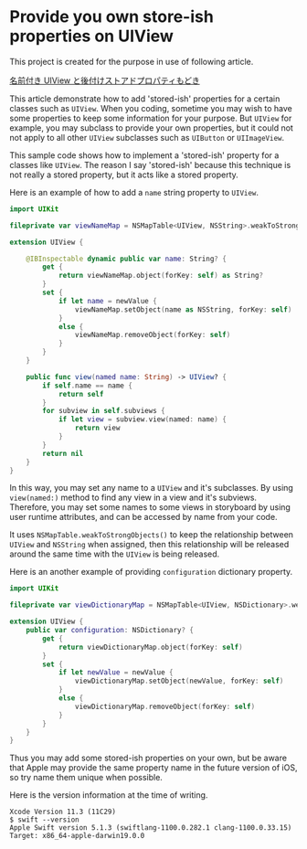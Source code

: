 # Provide you own store-ish properties on UIView

This project is created for the purpose in use of following article.

[名前付き UIView と後付けストアドプロパティもどき](https://qiita.com/codelynx/items/e7f197158e6471a0e33a)

This article demonstrate how to add 'stored-ish' properties for a certain classes such as `UIView`.  When you coding, sometime you may wish to have some properties to keep some information for your purpose.  But `UIView` for example, you may subclass to provide your own properties, but it could not not apply to all other `UIView` subclasses such as `UIButton` or `UIImageView`.


This sample code shows how to implement a 'stored-ish' property for a classes like `UIView`.  The reason I say 'stored-ish' because this technique is not really a stored property, but it acts like a stored property.

Here is an example of how to add a `name` string property to `UIView`.


```.swift
import UIKit

fileprivate var viewNameMap = NSMapTable<UIView, NSString>.weakToStrongObjects()

extension UIView {

    @IBInspectable dynamic public var name: String? {
        get {
            return viewNameMap.object(forKey: self) as String?
        }
        set {
            if let name = newValue {
                viewNameMap.setObject(name as NSString, forKey: self)
            }
            else {
                viewNameMap.removeObject(forKey: self)
            }
        }
    }

    public func view(named name: String) -> UIView? {
        if self.name == name {
            return self
        }
        for subview in self.subviews {
            if let view = subview.view(named: name) {
                return view
            }
        }
        return nil
    }
}
```

In this way, you may set any name to a `UIView` and it's subclasses.  By using `view(named:)` method to find any view in a view and it's subviews.  Therefore, you may set some names to some views in storyboard by using user runtime attributes, and can be accessed by name from your code.

It uses `NSMapTable.weakToStrongObjects()` to keep the relationship between `UIView` and `NSString` when assigned, then this relationship will be released around the same time with the `UIView` is being released.



Here is an another example of providing `configuration` dictionary property. 


```.swift
import UIKit

fileprivate var viewDictionaryMap = NSMapTable<UIView, NSDictionary>.weakToStrongObjects()

extension UIView {
    public var configuration: NSDictionary? {
        get {
            return viewDictionaryMap.object(forKey: self)
        }
        set {
            if let newValue = newValue {
                viewDictionaryMap.setObject(newValue, forKey: self)
            }
            else {
                viewDictionaryMap.removeObject(forKey: self)
            }
        }
    }
}
```

Thus you may add some stored-ish properties on your own, but be aware that Apple may provide the same property name in the future version of iOS, so try name them unique when possible.


Here is the version information at the time of writing.

```.console
Xcode Version 11.3 (11C29)
$ swift --version
Apple Swift version 5.1.3 (swiftlang-1100.0.282.1 clang-1100.0.33.15)
Target: x86_64-apple-darwin19.0.0

```
